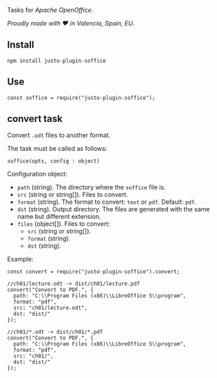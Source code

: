 Tasks for *Apache OpenOffice*.

*Proudly made with ♥ in Valencia, Spain, EU.*

## Install

```
npm install justo-plugin-soffice
```

## Use

```
const soffice = require("justo-plugin-soffice");
```

## convert task

Convert `.odt` files to another format.

The task must be called as follows:

```
soffice(opts, config : object)
```

Configuration object:

- `path` (string). The directory where the `soffice` file is.
- `src` (string or string[]). Files to convert.
- `format` (string). The format to convert: `text` or `pdf`. Default: `pdf`.
- `dst` (string). Output directory. The files are generated with the same name but different extension.
- `files` (object[]). Files to convert:
  - `src` (string or string[]).
  - `format` (string).
  - `dst` (string).

Example:

```
const convert = require("justo-plugin-soffice").convert;

//ch01/lecture.odt -> dist/ch01/lecture.pdf
convert("Convert to PDF.", {
  path: "C:\\Program Files (x86)\\LibreOffice 5\\program",
  format: "pdf",
  src: "ch01/lecture.odt",
  dst: "dist/"
});

//ch01/*.odt -> dist/ch01/*.pdf
convert("Convert to PDF.", {
  path: "C:\\Program Files (x86)\\LibreOffice 5\\program",
  format: "pdf",
  src: "ch01/",
  dst: "dist/"
});
```
